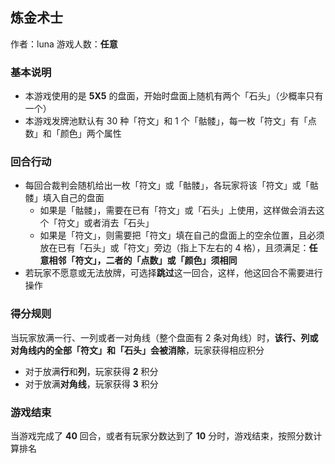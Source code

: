 ## 炼金术士

作者：luna
游戏人数：**任意**

### 基本说明

- 本游戏使用的是 **5X5** 的盘面，开始时盘面上随机有两个「石头」（少概率只有一个）
- 本游戏发牌池默认有 30 种「符文」和 1 个「骷髅」，每一枚「符文」有「点数」和「颜色」两个属性

### 回合行动

- 每回合裁判会随机给出一枚「符文」或「骷髅」，各玩家将该「符文」或「骷髅」填入自己的盘面
    - 如果是「骷髅」，需要在已有「符文」或「石头」上使用，这样做会消去这个「符文」或者消去「石头」
    - 如果是「符文」，则需要把「符文」填在自己的盘面上的空余位置，且必须放在已有「石头」或「符文」旁边（指上下左右的 4 格），且须满足：**任意相邻「符文」，二者的「点数」或「颜色」须相同**
- 若玩家不愿意或无法放牌，可选择**跳过**这一回合，这样，他这回合不需要进行操作

### 得分规则

当玩家放满一行、一列或者一对角线（整个盘面有 2 条对角线）时，**该行、列或对角线内的全部「符文」和「石头」会被消除**，玩家获得相应积分

 - 对于放满**行**和**列**，玩家获得 **2** 积分
 - 对于放满**对角线**，玩家获得 **3** 积分


### 游戏结束

当游戏完成了 **40** 回合，或者有玩家分数达到了 **10** 分时，游戏结束，按照分数计算排名
